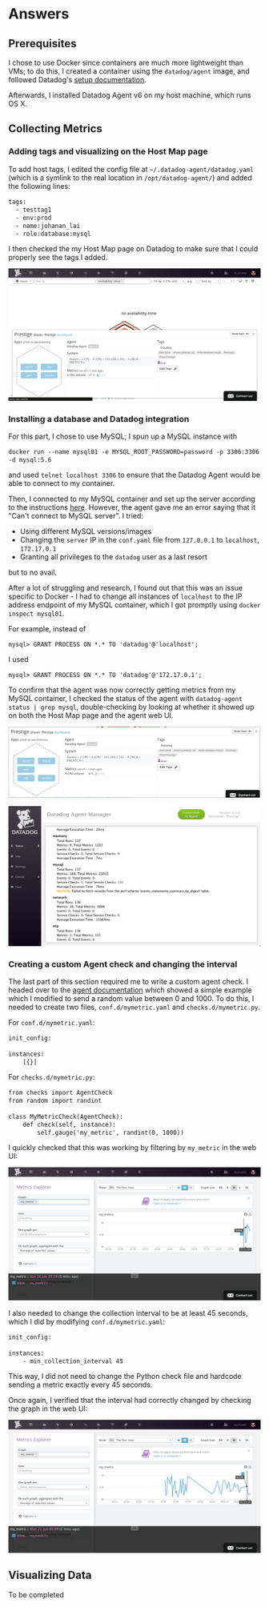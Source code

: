 # Answers

## Prerequisites
I chose to use Docker since containers are much more lightweight than VMs; to do this, I created a container using the `datadog/agent` image, and followed Datadog's [setup documentation](https://docs.datadoghq.com/agent/basic_agent_usage/docker).

Afterwards, I installed Datadog Agent v6 on my host machine, which runs OS X.

## Collecting Metrics

### Adding tags and visualizing on the Host Map page
To add host tags, I edited the config file at `~/.datadog-agent/datadog.yaml` (which is a symlink to the real location in `/opt/datadog-agent/`) and added the following lines:

```
tags:
  - testtag1
  - env:prod
  - name:johanan_lai
  - role:database:mysql
```

I then checked the my Host Map page on Datadog to make sure that I could properly see the tags I added.

![1_tags](./screenshots/1_tags.png)

### Installing a database and Datadog integration

For this part, I chose to use MySQL; I spun up a MySQL instance with

```
docker run --name mysql01 -e MYSQL_ROOT_PASSWORD=password -p 3306:3306 -d mysql:5.6
```

and used `telnet localhost 3306` to ensure that the Datadog Agent would be able to connect to my container.

Then, I connected to my MySQL container and set up the server according to the instructions [here](https://docs.datadoghq.com/integrations/mysql/). However, the agent gave me an error saying that it "Can't connect to MySQL server". I tried:

* Using different MySQL versions/images
* Changing the `server` IP in the `conf.yaml` file from `127.0.0.1` to `localhost`, `172.17.0.1`
* Granting all privileges to the `datadog` user as a last resort

but to no avail.

After a lot of struggling and research, I found out that this was an issue specific to Docker - I had to change all instances of `localhost` to the IP address endpoint of my MySQL container, which I got promptly using `docker inspect mysql01`.

For example, instead of

```
mysql> GRANT PROCESS ON *.* TO 'datadog'@'localhost';
```

I used

```
mysql> GRANT PROCESS ON *.* TO 'datadog'@'172.17.0.1';
```

To confirm that the agent was now correctly getting metrics from my MySQL container, I checked the status of the agent with `datadog-agent status | grep mysql`, double-checking by looking at whether it showed up on both the Host Map page and the agent web UI.

![2_mysql](./screenshots/2_mysql.png)

![3_mysql](./screenshots/3_mysql.png)

### Creating a custom Agent check and changing the interval

The last part of this section required me to write a custom agent check. I headed over to the [agent documentation](https://docs.datadoghq.com/developers/agent_checks/) which showed a simple example which I modified to send a random value between 0 and 1000. To do this, I needed to create two files, `conf.d/mymetric.yaml` and `checks.d/mymetric.py`.

For `conf.d/mymetric.yaml`:

```
init_config:

instances:
    [{}]
```

For `checks.d/mymetric.py`:

```
from checks import AgentCheck
from random import randint

class MyMetricCheck(AgentCheck):
    def check(self, instance):
        self.gauge('my_metric', randint(0, 1000))
```

I quickly checked that this was working by filtering by `my_metric` in the web UI:

![4_mymetric](./screenshots/4_mymetric.png)

I also needed to change the collection interval to be at least 45 seconds, which I did by modifying `conf.d/mymetric.yaml`:

```
init_config:

instances:
    - min_collection_interval 45
```

This way, I did not need to change the Python check file and hardcode sending a metric exactly every 45 seconds.

Once again, I verified that the interval had correctly changed by checking the graph in the web UI:

![5_mymetric45](./screenshots/5_mymetric45.png)

## Visualizing Data

To be completed

